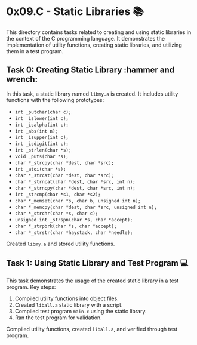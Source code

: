 # 0x09.C - Static Libraries :books:

This directory contains tasks related to creating and using static libraries in the context of the C programming language. It demonstrates the implementation of utility functions, creating static libraries, and utilizing them in a test program.

## Task 0: Creating Static Library :hammer and wrench:

In this task, a static library named `libmy.a` is created. It includes utility functions with the following prototypes:

- `int _putchar(char c);`
- `int _islower(int c);`
- `int _isalpha(int c);`
- `int _abs(int n);`
- `int _isupper(int c);`
- `int _isdigit(int c);`
- `int _strlen(char *s);`
- `void _puts(char *s);`
- `char *_strcpy(char *dest, char *src);`
- `int _atoi(char *s);`
- `char *_strcat(char *dest, char *src);`
- `char *_strncat(char *dest, char *src, int n);`
- `char *_strncpy(char *dest, char *src, int n);`
- `int _strcmp(char *s1, char *s2);`
- `char *_memset(char *s, char b, unsigned int n);`
- `char *_memcpy(char *dest, char *src, unsigned int n);`
- `char *_strchr(char *s, char c);`
- `unsigned int _strspn(char *s, char *accept);`
- `char *_strpbrk(char *s, char *accept);`
- `char *_strstr(char *haystack, char *needle);`

 Created `libmy.a` and stored utility functions.

## Task 1: Using Static Library and Test Program :computer:

This task demonstrates the usage of the created static library in a test program. Key steps:

1. Compiled utility functions into object files.
2. Created `liball.a` static library with a script.
3. Compiled test program `main.c` using the static library.
4. Ran the test program for validation.

 Compiled utility functions, created `liball.a`, and verified through test program.


